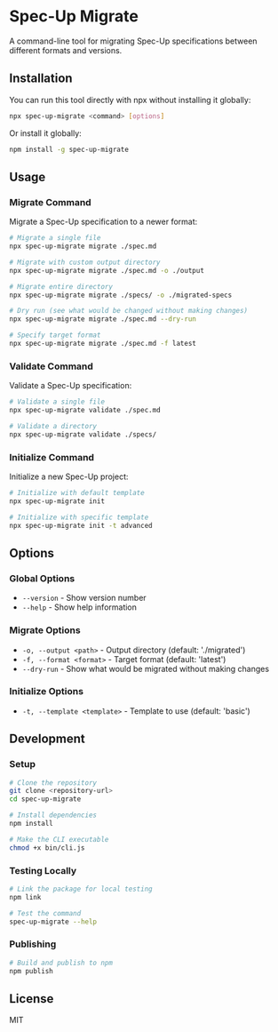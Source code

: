 # Spec-Up Migrate

A command-line tool for migrating Spec-Up specifications between different formats and versions.

## Installation

You can run this tool directly with npx without installing it globally:

```bash
npx spec-up-migrate <command> [options]
```

Or install it globally:

```bash
npm install -g spec-up-migrate
```

## Usage

### Migrate Command

Migrate a Spec-Up specification to a newer format:

```bash
# Migrate a single file
npx spec-up-migrate migrate ./spec.md

# Migrate with custom output directory
npx spec-up-migrate migrate ./spec.md -o ./output

# Migrate entire directory
npx spec-up-migrate migrate ./specs/ -o ./migrated-specs

# Dry run (see what would be changed without making changes)
npx spec-up-migrate migrate ./spec.md --dry-run

# Specify target format
npx spec-up-migrate migrate ./spec.md -f latest
```

### Validate Command

Validate a Spec-Up specification:

```bash
# Validate a single file
npx spec-up-migrate validate ./spec.md

# Validate a directory
npx spec-up-migrate validate ./specs/
```

### Initialize Command

Initialize a new Spec-Up project:

```bash
# Initialize with default template
npx spec-up-migrate init

# Initialize with specific template
npx spec-up-migrate init -t advanced
```

## Options

### Global Options

- `--version` - Show version number
- `--help` - Show help information

### Migrate Options

- `-o, --output <path>` - Output directory (default: './migrated')
- `-f, --format <format>` - Target format (default: 'latest')
- `--dry-run` - Show what would be migrated without making changes

### Initialize Options

- `-t, --template <template>` - Template to use (default: 'basic')

## Development

### Setup

```bash
# Clone the repository
git clone <repository-url>
cd spec-up-migrate

# Install dependencies
npm install

# Make the CLI executable
chmod +x bin/cli.js
```

### Testing Locally

```bash
# Link the package for local testing
npm link

# Test the command
spec-up-migrate --help
```

### Publishing

```bash
# Build and publish to npm
npm publish
```

## License

MIT
